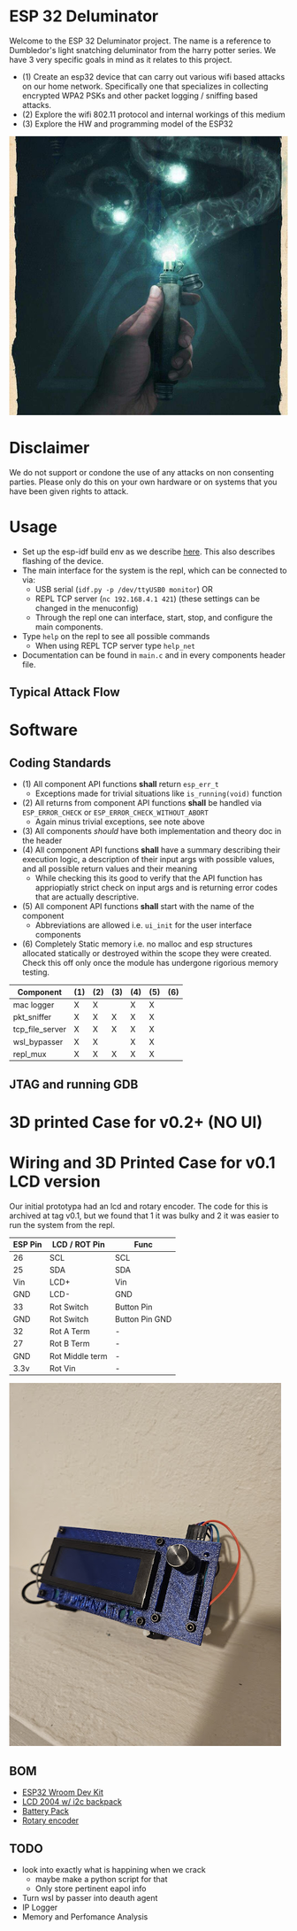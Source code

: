 # ESP 32 Deluminator

Welcome to the ESP 32 Deluminator project. The name is a reference to Dumbledor's light snatching deluminator from the harry potter series. We have 3 very specific goals in mind as it relates to this project.

* (1) Create an esp32 device that can carry out various wifi based attacks on our home network. Specifically one that specializes in collecting encrypted WPA2 PSKs and other packet logging / sniffing based attacks.
* (2) Explore the wifi 802.11 protocol and internal workings of this medium
* (3) Explore the HW and programming model of the ESP32

![alt text](./Docs/delum.jpg)

# Disclaimer

We do not support or condone the use of any attacks on non consenting parties. Please only do this on your own hardware or on systems that you have been given rights to attack.

# Usage

* Set up the esp-idf build env as we describe [here](https://github.com/tanner-johnson2718/PI_JTAG_DBGR/blob/master/writeups/Init_PI_JTAG_Test.md#esp-32-set-up). This also describes flashing of the device.
* The main interface for the system is the repl, which can be connected to via:
    * USB serial (`idf.py -p /dev/ttyUSB0 monitor`) OR
    * REPL TCP server (`nc 192.168.4.1 421`) (these settings can be changed in the menuconfig)
    * Through the repl one can interface, start, stop, and configure the main components.
* Type `help` on the repl to see all possible commands
    * When using REPL TCP server type `help_net`
* Documentation can be found in `main.c` and in every components header file.

## Typical Attack Flow

# Software

## Coding Standards

* (1) All component API functions **shall** return `esp_err_t`
    * Exceptions made for trivial situations like `is_running(void)` function
* (2) All returns from component API functions **shall** be handled via `ESP_ERROR_CHECK` or `ESP_ERROR_CHECK_WITHOUT_ABORT`
    * Again minus trivial exceptions, see note above
* (3) All components *should* have both implementation and theory doc in the header
* (4) All component API functions **shall** have a summary describing their execution logic, a description of their input args with possible values, and all possible return values and their meaning
    * While checking this its good to verify that the API function has appriopiatly strict check on input args and is returning error codes that are actually descriptive.
* (5) All component API functions **shall** start with the name of the component
    * Abbreviations are allowed i.e. `ui_init` for the user interface components
* (6) Completely Static memory i.e. no malloc and esp structures allocated statically or destroyed within the scope they were created. Check this off only once the module has undergone rigorious memory testing.

| Component       | (1) | (2) | (3) | (4) | (5) | (6) |
| --------------- | --- | --- | --- | --- | --- | --- |
| mac logger      |  X  |  X  |     |  X  |  X  |     |
| pkt_sniffer     |  X  |  X  |  X  |  X  |  X  |     |
| tcp_file_server |  X  |  X  |  X  |  X  |  X  |     |
| wsl_bypasser    |  X  |  X  |     |  X  |  X  |     |
| repl_mux        |  X  |  X  |  X  |  X  |  X  |     |

## JTAG and running GDB

# 3D printed Case for v0.2+ (NO UI)

# Wiring and 3D Printed Case for v0.1 LCD version

Our initial prototypa had an lcd and rotary encoder. The code for this is archived at tag v0.1, but we found that 1 it was bulky and 2 it was easier to run the system from the repl. 

| ESP Pin | LCD / ROT Pin | Func |
| --- | --- | --- |
| 26 | SCL | SCL |
| 25 | SDA | SDA |
| Vin | LCD+ | Vin |
| GND | LCD- | GND |
| 33 | Rot Switch | Button Pin |
| GND | Rot Switch | Button Pin GND |
| 32 | Rot A Term | - |
| 27 | Rot B Term | - |
| GND | Rot Middle term | - |
| 3.3v | Rot Vin | - |

![alt text](./Docs/pic.jpg)

## BOM

* [ESP32 Wroom Dev Kit](https://www.amazon.com/gp/product/B08246MCL5/ref=ppx_yo_dt_b_search_asin_title?ie=UTF8&psc=1)
* [LCD 2004 w/ i2c backpack](https://www.amazon.com/dp/B0C1G9GBRZ?psc=1&ref=ppx_yo2ov_dt_b_product_details)
* [Battery Pack](https://www.walmart.com/ip/onn-Portable-Battery-4k-mAh-Black/934734622?wmlspartner=wlpa&selectedSellerId=0&wl13=2070&adid=22222222277934734622_117755028669_12420145346&wmlspartner=wmtlabs&wl0=&wl1=g&wl2=c&wl3=501107745824&wl4=aud-2230653093054:pla-306310554666&wl5=9033835&wl6=&wl7=&wl8=&wl9=pla&wl10=8175035&wl11=local&wl12=934734622&wl13=2070&veh=sem_LIA&gclsrc=aw.ds&&adid=22222222237934734622_117755028669_12420145346&wl0=&wl1=g&wl2=c&wl3=501107745824&wl4=aud-2230653093054:pla-306310554666&wl5=9033835&wl6=&wl7=&wl8=&wl9=pla&wl10=8175035&wl11=local&wl12=934734622&veh=sem&gad_source=1&gclid=CjwKCAiA-bmsBhAGEiwAoaQNmpeMOc645RI29sXwDRy94ucsxWZd484QlGaFLX9-s_fhE79IKZzTjxoCHxQQAvD_BwE)
* [Rotary encoder](https://www.amazon.com/dp/B07F26CT6B?psc=1&ref=ppx_yo2ov_dt_b_product_details)

## TODO
* look into exactly what is happining when we crack
    * maybe make a python script for that
    * Only store pertinent eapol info
* Turn wsl by passer into deauth agent
* IP Logger
* Memory and Perfomance Analysis